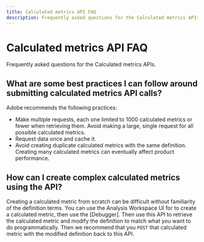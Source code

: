 ```yaml
---
title: Calculated metrics API FAQ
description: Frequently asked questions for the Calculated metrics APIs.
---
```


# Calculated metrics API FAQ

Frequently asked questions for the Calculated metrics APIs.

## What are some best practices I can follow around submitting calculated metrics API calls?

Adobe recommends the following practices:

*  Make multiple requests, each one limited to 1000 calculated metrics or fewer when retrieving them. Avoid making a large, single request for all possible calculated metrics.
*  Request data once and cache it.
*  Avoid creating duplicate calculated metrics with the same definition. Creating many calculated metrics can eventually affect product performance.

## How can I create complex calculated metrics using the API?

Creating a calculated metric from scratch can be difficult without familiarity of the definition terms. You can use the Analysis Workspace UI for to create a calculated metric, then use the [Debugger]. Then use this API to retrieve the calculated metric and modify the definition to match what you want to do programmatically. Then we recommend that you `POST` that calculated metric with the modified definition back to this API.